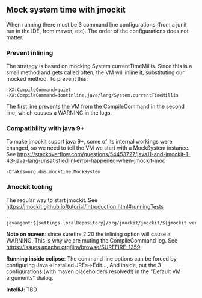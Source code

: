 ## Mock system time with jmockit

When running there must be 3 command line configurations (from a junit run in the IDE, from maven, etc). The order of the configurations does not matter.

### Prevent inlining
The strategy is based on mocking System.currentTimeMillis. Since this is a small method and gets called often, the VM will inline it, substituting our mocked method. To prevent this:

    -XX:CompileCommand=quiet
    -XX:CompileCommand=dontinline,java/lang/System.currentTimeMillis
    
The first line prevents the VM from the CompileCommand in the second line, which causes a WARNING in the logs.

### Compatibility with java 9+
To make jmockit suport java 9+, some of its internal workings were changed, so we need to tell the VM we start with a MockSystem instance. See https://stackoverflow.com/questions/54453727/java11-and-jmockit-1-43-java-lang-unsatisfiedlinkerror-happened-when-jmockit-moc

    -Dfakes=org.dms.mocktime.MockSystem

### Jmockit tooling
The regular way to start jmockit. See https://jmockit.github.io/tutorial/Introduction.html#runningTests

    -javaagent:${settings.localRepository}/org/jmockit/jmockit/${jmockit.version}/jmockit-${jmockit.version}.jar

**Note on maven**: since surefire 2.20 the inlining option will cause a WARNING. This is why we are muting the CompileCommand log. See https://issues.apache.org/jira/browse/SUREFIRE-1359 

**Running inside eclipse**: The command line options can be forced by configuring Java->Installed JREs->Edit..., And inside, put the 3 configurations (with maven placeholders resolved!) in the "Default VM arguments" dialog.

**IntelliJ**: TBD
